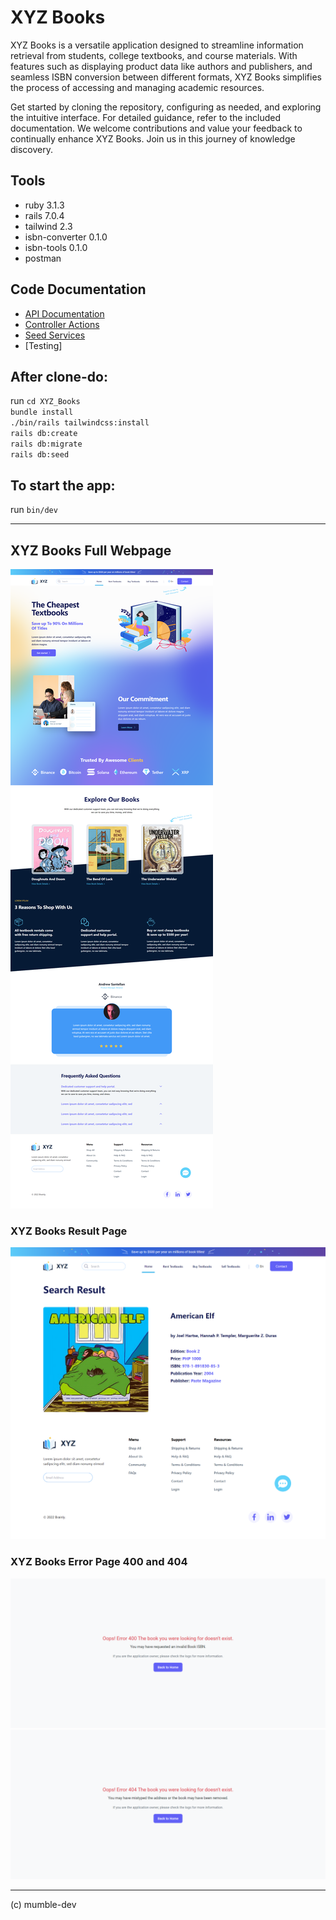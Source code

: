 # XYZ Books

XYZ Books is a versatile application designed to streamline information retrieval from students, college textbooks, and course materials. With features such as displaying product data like authors and publishers, and seamless ISBN conversion between different formats, XYZ Books simplifies the process of accessing and managing academic resources.

Get started by cloning the repository, configuring as needed, and exploring the intuitive interface. For detailed guidance, refer to the included documentation. We welcome contributions and value your feedback to continually enhance XYZ Books. Join us in this journey of knowledge discovery.

## Tools

- ruby 3.1.3
- rails 7.0.4
- tailwind 2.3
- isbn-converter 0.1.0
- isbn-tools 0.1.0
- postman

## Code Documentation

- [API Documentation](https://documenter.getpostman.com/view/15112734/2sA35MyJi7) <br>
- [Controller Actions](documentations/code-documentation.md) <br>
- [Seed Services](documentations/seeds-documentation.md)
- [Testing]

## After clone-do:

run
`cd XYZ_Books` <br>
`bundle install` <br>
`./bin/rails tailwindcss:install` <br>
`rails db:create` <br>
`rails db:migrate` <br>
`rails db:seed` <br>

## To start the app:

run
`bin/dev`

---

## XYZ Books Full Webpage

![XYZ-Books Web Page](documentations/xyz-books-wepage.png)

### XYZ Books Result Page

![XYZ-Books Result Page](documentations/result-page.png)

### XYZ Books Error Page 400 and 404

![XYZ-Books Error 400 Page](documentations/error-400-page.png)
![XYZ-Books Error 404 Page](documentations/error-404-page.png)

---

(c) mumble-dev
